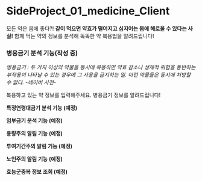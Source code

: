 # SideProject_01_medicine_Client

모든 약은 몸에 좋다?!
**같이 먹으면 약효가 떨어지고 심지어는 몸에 헤로울 수 있다는 사실!**
함께 먹는 약의 정보를 분석해 똑똑한 약 복용법을 알려드립니다!

### 병용금기 분석 기능(작성 중)
_병용금기 : 두 가지 이상의 약물을 동시에 복용하면 약효 감소나 생체적 위험을 동반하는 부작용이 나타날 수 있는 경우에 그 사용을 금지하는 일. 이런 약물들은 동시에 처방할 수 없다. -네이버 사전-_

복용하고 있는 약 정보를 입력해주세요. 병용금기 정보를 알려드립니다!

**특정연령대금기 분석 기능 (예정)**

**임부금기 분석 기능 (예정)**

**용량주의 알림 기능 (예정)**

**투여기간주의 알림 기능 (예정)**

**노인주의 알림 기능 (예정)**

**효능군중복 정보 조회 (예정)**
